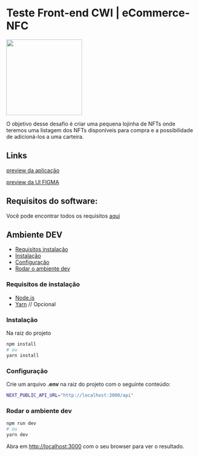 # Teste Front-end CWI | eCommerce-NFC

<img src="https://media.giphy.com/media/ahcCj4odGZqlMjmMB8/giphy.gif" width="200px" />

O objetivo desse desafio é criar uma pequena lojinha de NFTs onde teremos uma listagem dos NFTs disponíveis para compra e a possibilidade de adicioná-los a uma carteira.

## Links

[preview da aplicação](https://e-nfc.vercel.app/)

[preview da UI FIGMA](https://www.figma.com/file/XDdz8Piw7dhor7reeAWKDT/Arezzo%26Co-Store?node-id=0%3A1)

## Requisitos do software:

Você pode encontrar todos os requisitos [aqui](https://github.com/users/censuradho/projects/3)

## Ambiente DEV

- [Requisitos instalação](#requisitos)
- [Instalação](#instalação)
- [Configuração](#configuração)
- [Rodar o ambiente dev](#rodar-o-ambiente-dev)

### Requisitos de instalação

- [Node.js](https://nodejs.org/en/)
- [Yarn](https://yarnpkg.com/getting-started/install) // Opcional

### Instalação

Na raiz do projeto

```bash
npm install
# ou
yarn install
```

### Configuração

Crie um arquivo **.env** na raiz do projeto com o seguinte conteúdo:

```bash
NEXT_PUBLIC_API_URL="http://localhost:3000/api"
```

### Rodar o ambiente dev

```bash
npm run dev
# ou
yarn dev
```

Abra em [http://localhost:3000](http://localhost:3000) com o seu browser para ver o resultado.


